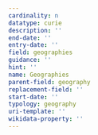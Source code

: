 ```yaml
---
cardinality: n
datatype: curie
description: ''
end-date: ''
entry-date: ''
field: geographies
guidance: ''
hint: ''
name: Geographies
parent-field: geography
replacement-field: ''
start-date: ''
typology: geography
uri-template: ''
wikidata-property: ''
---
```

